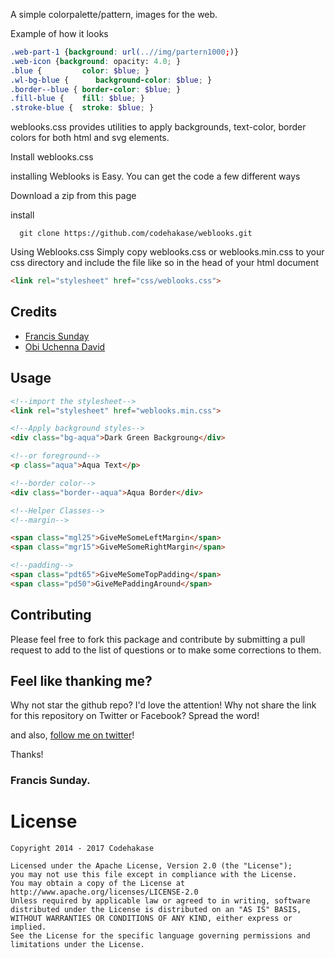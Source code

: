 
A simple colorpalette/pattern, images  for the web.

Example of how it looks

```scss
.web-part-1 {background: url(..//img/partern1000;)}
.web-icon {background: opacity: 4.0; }
.blue {         color: $blue; }
.wl-bg-blue {      background-color: $blue; }
.border--blue { border-color: $blue; }
.fill-blue {    fill: $blue; }
.stroke-blue {  stroke: $blue; }
```

weblooks.css provides utilities to apply backgrounds, text-color, border colors for both html and svg elements. 


 Install weblooks.css

installing Weblooks is Easy. You can get the code a few different ways

Download a zip from this page

install


```git
  git clone https://github.com/codehakase/weblooks.git
```

Using Weblooks.css
Simply copy weblooks.css or weblooks.min.css to your css directory and include the file like so in the head of your html document


```html
<link rel="stylesheet" href="css/weblooks.css">
```


## Credits

- [Francis Sunday](https://twitter.com/iamfrankcute)
- [Obi Uchenna David](https://twitter.com/othreecodes)

## Usage 
```html
<!--import the stylesheet-->
<link rel="stylesheet" href="weblooks.min.css"> 

<!--Apply background styles-->
<div class="bg-aqua">Dark Green Backgroung</div>

<!--or foreground-->
<p class="aqua">Aqua Text</p>

<!--border color-->
<div class="border--aqua">Aqua Border</div>

<!--Helper Classes-->
<!--margin-->

<span class="mgl25">GiveMeSomeLeftMargin</span>
<span class="mgr15">GiveMeSomeRightMargin</span>

<!--padding-->
<span class="pdt65">GiveMeSomeTopPadding</span>
<span class="pd50">GiveMePaddingAround</span>


```

## Contributing

Please feel free to fork this package and contribute by submitting a pull request to add to the list of questions or to make some corrections to them.


## Feel like thanking me?

Why not star the github repo? I'd love the attention! Why not share the link for this repository on Twitter or Facebook? Spread the word!

and also, [follow me on twitter](https://twitter.com/iamfrankcute)!

Thanks!

### Francis Sunday.




# License

```
Copyright 2014 - 2017 Codehakase

Licensed under the Apache License, Version 2.0 (the "License");
you may not use this file except in compliance with the License.
You may obtain a copy of the License at
http://www.apache.org/licenses/LICENSE-2.0
Unless required by applicable law or agreed to in writing, software
distributed under the License is distributed on an "AS IS" BASIS,
WITHOUT WARRANTIES OR CONDITIONS OF ANY KIND, either express or implied.
See the License for the specific language governing permissions and
limitations under the License.

```
